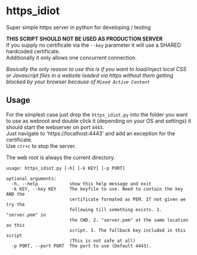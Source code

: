 # https_idiot
Super simple https server in python for developing / testing

**THIS SCRIPT SHOULD NOT BE USED AS PRODUCTION SERVER**  
If you supply no certificate via the `--key` parameter it will use a SHARED hardcoded certificate.  
Additionally it only allows one concurrent connection.  

*Basically the only reason to use this is if you want to load/inject local CSS or Javascript files in a website loaded via https without them getting blocked by your browser because of `Mixed Active Content`*  



Usage
-----
For the simplest case just drop the `https_idiot.py` into the folder you want to use as webroot and double click it (depending on your OS and settings) it should start the webserver on port `4443`.  
Just navigate to 'https://localhost:4443' and add an exception for the certificate.  
Use `ctr+c` to stop the server.

The web root is always the current directory.  

    usage: https_idiot.py [-h] [-k KEY] [-p PORT]
    
    optional arguments:
      -h, --help            show this help message and exit
      -k KEY, --key KEY     The keyfile to use. Need to contain the key AND the
                            certificate formated as PEM. If not given we try the
                            following till something exists. 1. "server.pem" in
                            the CWD. 2. "server.pem" at the same location as this
                            script. 3. The fallback key included in this script
                            (This is not safe at all)
      -p PORT, --port PORT  The port to use (Default 4443).



